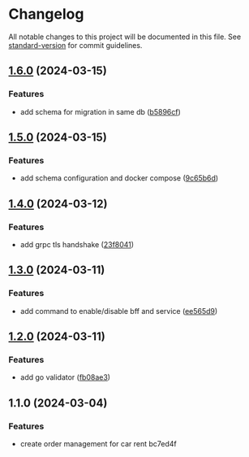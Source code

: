 # Changelog

All notable changes to this project will be documented in this file. See [standard-version](https://github.com/conventional-changelog/standard-version) for commit guidelines.

## [1.6.0](https://github.com/achwanyusuf/carrent-ordersvc/compare/v1.5.0...v1.6.0) (2024-03-15)


### Features

* add schema for migration in same db ([b5896cf](https://github.com/achwanyusuf/carrent-ordersvc/commit/b5896cf857223c928fa4d9d82ce981bef070c339))

## [1.5.0](https://github.com/achwanyusuf/carrent-ordersvc/compare/v1.4.0...v1.5.0) (2024-03-15)


### Features

* add schema configuration and docker compose ([9c65b6d](https://github.com/achwanyusuf/carrent-ordersvc/commit/9c65b6d53d87b3c8e8e484ac78d8827c9c528a8c))

## [1.4.0](https://github.com/achwanyusuf/carrent-ordersvc/compare/v1.3.0...v1.4.0) (2024-03-12)


### Features

* add grpc tls handshake ([23f8041](https://github.com/achwanyusuf/carrent-ordersvc/commit/23f8041ac96048f449f435966a25ab6fbbd940af))

## [1.3.0](https://github.com/achwanyusuf/carrent-ordersvc/compare/v1.2.0...v1.3.0) (2024-03-11)


### Features

* add command to enable/disable bff and service ([ee565d9](https://github.com/achwanyusuf/carrent-ordersvc/commit/ee565d9e12205b112d9edd4756b90a4c3c6ab61c))

## [1.2.0](https://github.com/achwanyusuf/carrent-ordersvc/compare/v1.1.0...v1.2.0) (2024-03-11)


### Features

* add go validator ([fb08ae3](https://github.com/achwanyusuf/carrent-ordersvc/commit/fb08ae382f1e0c94771d65e9d00893155b5faf58))

## 1.1.0 (2024-03-04)


### Features

* create order management for car rent bc7ed4f
